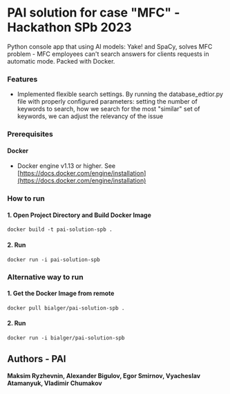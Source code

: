 # PAI solution for case "MFC" - Hackathon SPb 2023

Python console app that using AI models: Yake! and SpaCy, solves MFC problem - MFC employees can't search answers for clients requests in automatic mode. Packed with Docker.

### Features
   * Implemented flexible search settings. By running the database_edtior.py file with properly configured parameters: setting the number of keywords to search, how we search for the most "similar" set of keywords, we can adjust the relevancy of the issue
### Prerequisites

#### Docker

  * Docker engine v1.13 or higher. See [https://docs.docker.com/engine/installation](https://docs.docker.com/engine/installation)

### How to run

#### 1. Open Project Directory and Build Docker Image

    docker build -t pai-solution-spb .

#### 2. Run

    docker run -i pai-solution-spb

### Alternative way to run

#### 1. Get the Docker Image from remote

    docker pull bialger/pai-solution-spb .

#### 2. Run

    docker run -i bialger/pai-solution-spb

## Authors - PAI

**Maksim Ryzhevnin, Alexander Bigulov, Egor Smirnov, Vyacheslav Atamanyuk, Vladimir Chumakov**
